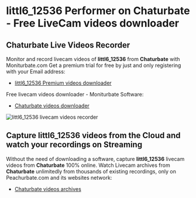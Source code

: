 # littl6_12536 Performer on Chaturbate - Free LiveCam videos downloader

## Chaturbate Live Videos Recorder

Monitor and record livecam videos of **littl6_12536** from **Chaturbate** with Moniturbate.com
Get a premium trial for free by just and only registering with your Email address:
* [littl6_12536 Premium videos downloader](https://moniturbate.com/request-demo-licence-key.html)

Free livecam videos downloader - Moniturbate Software:
* [Chaturbate videos downloader](https://moniturbate.com/moniturbate-download-software.html)

![littl6_12536 livecam videos recorder](https://peachurnet.com/templates/moniturbate-software.png)


## Capture littl6_12536 videos from the Cloud and watch your recordings on Streaming

Without the need of downloading a software, capture **littl6_12536** livecam videos from **Chaturbate** 100% online.
Watch Livecam archives from **Chaturbate** unlimitedly from thousands of existing recordings, only on Peachurbate.com and its websites network:
* [Chaturbate videos archives](https://peachurnet.com/)